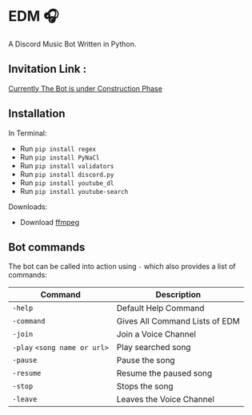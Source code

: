 # EDM 🎧

A Discord Music Bot Written in Python.

## Invitation Link :
[Currently The Bot is under Construction Phase]( https://discord.com/oauth2/authorize?client_id=847845820644327505&scope=bot&permissions=6509030720)


## Installation

In Terminal:
- Run `pip install regex`
- Run `pip install PyNaCl` 
- Run `pip install validators`
- Run `pip install discord.py` 
- Run `pip install youtube_dl` 
- Run `pip install youtube-search`

Downloads:
- Download [ffmpeg](https://www.gyan.dev/ffmpeg/builds/ffmpeg-git-full.7z)

## Bot commands
The bot can be called into action using `-` which also provides a list of commands:

Command                          | Description
-------------------------------- | --------------------------------
`-help`                          | Default Help Command
`-command`                       | Gives All Command Lists of EDM
`-join`                          | Join a Voice Channel
`-play` `<song name or url>`     | Play searched song
`-pause`                         | Pause the song
`-resume`                        | Resume the paused song
`-stop`                          | Stops the song
`-leave`                         | Leaves the Voice Channel
